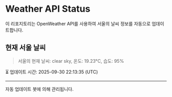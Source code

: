 
# Weather API Status

이 리포지토리는 OpenWeather API를 사용하여 서울의 날씨 정보를 자동으로 업데이트합니다.

## 현재 서울 날씨
> 서울의 현재 날씨: clear sky, 온도: 19.23°C, 습도: 95%

⏳ 업데이트 시간: 2025-09-30 22:13:35 (UTC)

---
자동 업데이트 봇에 의해 관리됩니다.
